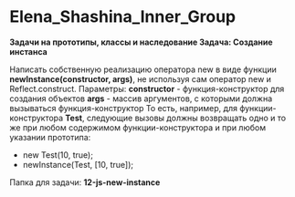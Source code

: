 # Elena_Shashina_Inner_Group

**Задачи на прототипы, классы и наследование
Задача: Создание инстанса**

Написать собственную реализацию оператора new в виде функции **newInstance(constructor, args)**, не используя сам оператор new и Reflect.construct.
Параметры:
**constructor** - функция-конструктор для создания объектов
**args** - массив аргументов, с которыми должна вызываться функция-конструктор
То есть, например, для функции-конструктора **Test**, следующие вызовы должны возвращать одно и то же при любом содержимом функции-конструктора и при любом указании прототипа:

- new Test(10, true);
- newInstance(Test, [10, true]);


Папка для задачи: **12-js-new-instance**
